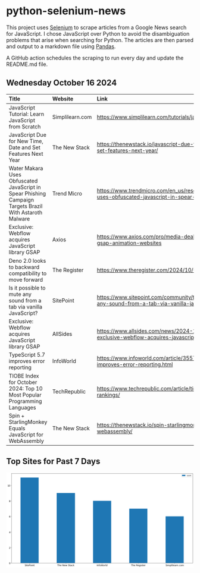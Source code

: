 # python-selenium-news

This project uses [Selenium](https://www.seleniumhq.org/) to scrape articles from a Google News search for JavaScript.
I chose JavaScript over Python to avoid the disambiguation problems that arise when searching for Python.
The articles are then parsed and output to a markdown file using [Pandas](https://pandas.pydata.org/).

A GitHub action schedules the scraping to run every day and update the README.md file.

## Wednesday October 16 2024


| Title                                                                                                   | Website         | Link                                                                                                                 |
|:--------------------------------------------------------------------------------------------------------|:----------------|:---------------------------------------------------------------------------------------------------------------------|
| JavaScript Tutorial: Learn JavaScript from Scratch                                                      | Simplilearn.com | https://www.simplilearn.com/tutorials/javascript-tutorial                                                            |
| JavaScript Due for New Time, Date and Set Features Next Year                                            | The New Stack   | https://thenewstack.io/javascript-due-for-new-time-date-and-set-features-next-year/                                  |
| Water Makara Uses Obfuscated JavaScript in Spear Phishing Campaign Targets Brazil With Astaroth Malware | Trend Micro     | https://www.trendmicro.com/en_us/research/24/j/water-makara-uses-obfuscated-javascript-in-spear-phishing-campai.html |
| Exclusive: Webflow acquires JavaScript library GSAP                                                     | Axios           | https://www.axios.com/pro/media-deals/2024/10/15/webflow-gsap-animation-websites                                     |
| Deno 2.0 looks to backward compatibility to move forward                                                | The Register    | https://www.theregister.com/2024/10/09/deno_20_now_plays_nicer/                                                      |
| Is it possible to mute any sound from a tab via vanilla JavaScript?                                     | SitePoint       | https://www.sitepoint.com/community/t/is-it-possible-to-mute-any-sound-from-a-tab-via-vanilla-javascript/460114      |
| Exclusive: Webflow acquires JavaScript library GSAP                                                     | AllSides        | https://www.allsides.com/news/2024-10-15-1115/technology-exclusive-webflow-acquires-javascript-library-gsap          |
| TypeScript 5.7 improves error reporting                                                                 | InfoWorld       | https://www.infoworld.com/article/3557641/typescript-5-7-improves-error-reporting.html                               |
| TIOBE Index for October 2024: Top 10 Most Popular Programming Languages                                 | TechRepublic    | https://www.techrepublic.com/article/tiobe-index-language-rankings/                                                  |
| Spin + StarlingMonkey Equals JavaScript for WebAssembly                                                 | The New Stack   | https://thenewstack.io/spin-starlingmonkey-equals-javascript-for-webassembly/                                        |
## Top Sites for Past 7 Days

![Graph of Top Sites](https://raw.githubusercontent.com/dan-mba/python-selenium-news/main/last-week.png)
